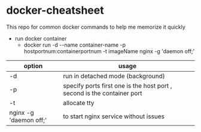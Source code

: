 # docker-cheatsheet
This repo for common docker commands to help me memorize it quickly 


* run docker container 
  * docker run -d --name container-name -p hostportnum:containerportnum -t imageName nginx -g 'daemon off;'
 
option | usage
----- | -------------
-d | run in detached mode (background)
-p | specify ports first one is the host port , second is the container port
-t | allocate tty
nginx -g 'daemon off;'| to start nginx service without issues 
